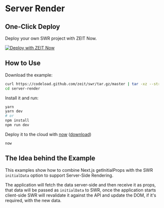 # Server Render

## One-Click Deploy

Deploy your own SWR project with ZEIT Now.

[![Deploy with ZEIT Now](https://zeit.co/button)](https://zeit.co/new/project?template=https://github.com/zeit/swr/tree/master/examples/server-render)

## How to Use

Download the example:

```bash
curl https://codeload.github.com/zeit/swr/tar.gz/master | tar -xz --strip=2 swr-master/examples/server-render
cd server-render
```

Install it and run:

```bash
yarn
yarn dev
# or
npm install
npm run dev
```

Deploy it to the cloud with [now](https://zeit.co/home) ([download](https://zeit.co/download))

```
now
```

## The Idea behind the Example

This examples show how to combine Next.js getInitialProps with the SWR `initialData` option to support Server-Side Rendering.

The application will fetch the data server-side and then receive it as props, that data will be passed as `initialData` to SWR, once the application starts client-side SWR will revalidate it against the API and update the DOM, if it's required, with the new data.
